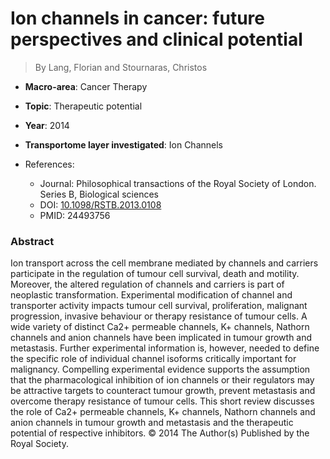 # Ion channels in cancer: future perspectives and clinical potential

> By Lang, Florian and Stournaras, Christos

- **Macro-area**: Cancer Therapy
- **Topic**: Therapeutic potential
- **Year**: 2014
- **Transportome layer investigated**: Ion Channels

- References:
  - Journal: Philosophical transactions of the Royal Society of London. Series B, Biological sciences
  - DOI: [10.1098/RSTB.2013.0108](https://doi.org/10.1098/RSTB.2013.0108)
  - PMID: 24493756

### Abstract

Ion transport across the cell membrane mediated by channels and carriers participate in the regulation of tumour cell survival, death and motility. Moreover, the altered regulation of channels and carriers is part of neoplastic transformation. Experimental modification of channel and transporter activity impacts tumour cell survival, proliferation, malignant progression, invasive behaviour or therapy resistance of tumour cells. A wide variety of distinct Ca2+ permeable channels, K+ channels, Nathorn channels and anion channels have been implicated in tumour growth and metastasis. Further experimental information is, however, needed to define the specific role of individual channel isoforms critically important for malignancy. Compelling experimental evidence supports the assumption that the pharmacological inhibition of ion channels or their regulators may be attractive targets to counteract tumour growth, prevent metastasis and overcome therapy resistance of tumour cells. This short review discusses the role of Ca2+ permeable channels, K+ channels, Nathorn channels and anion channels in tumour growth and metastasis and the therapeutic potential of respective inhibitors. © 2014 The Author(s) Published by the Royal Society.
